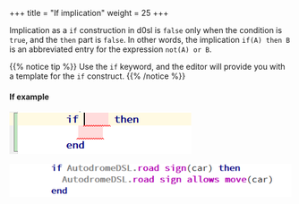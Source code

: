 +++
title = "If implication"
weight = 25
+++

Implication as a `if` construction in d0sl is `false` only when the condition is `true`, and the `then` part is `false`. In other words, the implication `if(A) then B` is an abbreviated entry for the expression `not(A) or B`.

{{% notice tip %}}
Use the `if` keyword, and the editor will provide you with a template for the `if` construct.
{{% /notice %}}

#### If example

![if template](if.png)

![if example](if-example.png)
